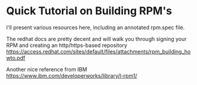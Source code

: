 # Quick Tutorial on Building RPM's

I'll present various resources here, including an annotated rpm.spec file.  

The redhat docs are pretty decent and will walk you through signing your RPM and creating an http/https-based repository https://access.redhat.com/sites/default/files/attachments/rpm_building_howto.pdf

Another nice reference from IBM
https://www.ibm.com/developerworks/library/l-rpm1/

